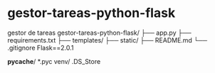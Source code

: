 # gestor-tareas-python-flask
gestor de tareas
gestor-tareas-python-flask/
├── app.py
├── requirements.txt
├── templates/
├── static/
├── README.md
└── .gitignore
Flask==2.0.1

__pycache__/
*.pyc
venv/
.DS_Store
